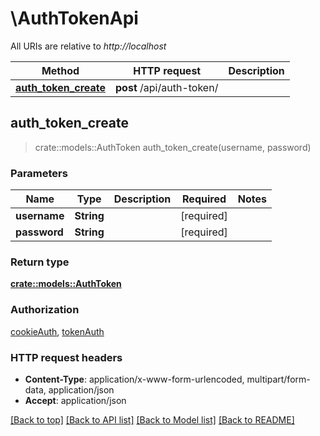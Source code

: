 # \AuthTokenApi

All URIs are relative to *http://localhost*

Method | HTTP request | Description
------------- | ------------- | -------------
[**auth_token_create**](AuthTokenApi.md#auth_token_create) | **post** /api/auth-token/ | 



## auth_token_create

> crate::models::AuthToken auth_token_create(username, password)


### Parameters


Name | Type | Description  | Required | Notes
------------- | ------------- | ------------- | ------------- | -------------
**username** | **String** |  | [required] |
**password** | **String** |  | [required] |

### Return type

[**crate::models::AuthToken**](AuthToken.md)

### Authorization

[cookieAuth](../README.md#cookieAuth), [tokenAuth](../README.md#tokenAuth)

### HTTP request headers

- **Content-Type**: application/x-www-form-urlencoded, multipart/form-data, application/json
- **Accept**: application/json

[[Back to top]](#) [[Back to API list]](../README.md#documentation-for-api-endpoints) [[Back to Model list]](../README.md#documentation-for-models) [[Back to README]](../README.md)

